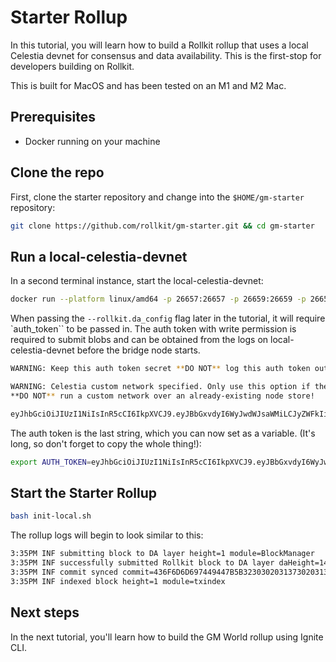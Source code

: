 # Starter Rollup

In this tutorial, you will learn how to build a Rollkit rollup that uses a local Celestia devnet
for consensus and data availability. This is the first-stop for developers building on Rollkit.

This is built for MacOS and has been tested on an M1 and M2 Mac.

## Prerequisites

* Docker running on your machine

## Clone the repo

First, clone the starter repository and change into the `$HOME/gm-starter` repository:

```bash
git clone https://github.com/rollkit/gm-starter.git && cd gm-starter
```

## Run a local-celestia-devnet

In a second terminal instance, start the local-celestia-devnet:

```bash
docker run --platform linux/amd64 -p 26657:26657 -p 26659:26659 -p 26658:26658 ghcr.io/rollkit/local-celestia-devnet:v0.11.0-rc8
```

When passing the `--rollkit.da_config` flag later in the tutorial, it will require `auth_token`` to be passed in. The auth token with write permission is required to submit blobs and can be obtained from the logs on local-celestia-devnet before the bridge node starts.

```bash
WARNING: Keep this auth token secret **DO NOT** log this auth token outside of development. CELESTIA_NODE_AUTH_TOKEN=

WARNING: Celestia custom network specified. Only use this option if the node is freshly created and initialized.
**DO NOT** run a custom network over an already-existing node store!

eyJhbGciOiJIUzI1NiIsInR5cCI6IkpXVCJ9.eyJBbGxvdyI6WyJwdWJsaWMiLCJyZWFkIiwid3JpdGUiLCJhZG1pbiJdfQ.a_-CStbScoe_ot8Z1K9YaccvhngeieiSBdgO4uObuvI // [!code focus]
```

The auth token is the last string, which you can now set as a variable. (It's long, so don't forget to copy the whole thing!):

```bash
export AUTH_TOKEN=eyJhbGciOiJIUzI1NiIsInR5cCI6IkpXVCJ9.eyJBbGxvdyI6WyJwdWJsaWMiLCJyZWFkIiwid3JpdGUiLCJhZG1pbiJdfQ.a_-CStbScoe_ot8Z1K9YaccvhngeieiSBdgO4uObuvI
```

## Start the Starter Rollup

```bash
bash init-local.sh
```

The rollup logs will begin to look similar to this:

```bash
3:35PM INF submitting block to DA layer height=1 module=BlockManager
3:35PM INF successfully submitted Rollkit block to DA layer daHeight=148 module=BlockManager rollkitHeight=1
3:35PM INF commit synced commit=436F6D6D697449447B5B3230302031373020313933203836203730203334203139302031353220383220313432203133342034382032333520343920363220313720323131203133312032343720313133203634203933203134372032332031353920323435203931203133342031342031333520323138203138355D3A317D
3:35PM INF indexed block height=1 module=txindex
```

## Next steps

In the next tutorial, you'll learn how to build the GM World rollup using Ignite CLI.
